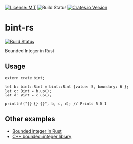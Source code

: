 [![License: MIT](https://img.shields.io/badge/license-MIT-blue?style=flat-square)](LICENSE)
![Build Status](https://github.com/electronicpanopticon/bint/actions/workflows/basic.yaml/badge.svg)
[![Crates.io Version](https://img.shields.io/crates/v/bint.svg)](https://crates.io/crates/bint)

# bint-rs

[![Build Status](https://api.travis-ci.org/folkengine/bint-rs.svg?branch=master)](https://travis-ci.org/folkengine/bint-rs)

Bounded Integer in Rust

## Usage

```
extern crate bint;

let b: bint::Bint = bint::Bint {value: 5, boundary: 6 };
let c: Bint = b.up();
let d: Bint = c.up();

println!("{} {} {}", b, c, d); // Prints 5 0 1
```

## Other examples
* [Bounded Integer in Rust](https://github.com/programble/bounded-integer)
* [C++ bounded::integer library](http://doublewise.net/c++/bounded/)
